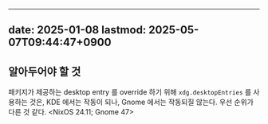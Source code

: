 ______________________________________________________________________

## date: 2025-01-08 lastmod: 2025-05-07T09:44:47+0900

## 알아두어야 할 것

패키지가 제공하는 desktop entry 를 override 하기 위해 `xdg.desktopEntries` 를 사용하는 것은, KDE 에서는 작동이 되나, Gnome 에서는 작동되질 않는다. 우선 순위가 다른 것 같다. \<NixOS 24.11; Gnome 47>
